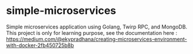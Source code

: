 # simple-microservices
Simple microservices application using Golang, Twirp RPC, and MongoDB.
This project is only for learning purpose, 
see the documentation here : https://medium.com/@ekypradhana/creating-microservices-environment-with-docker-2fb450725b8b
